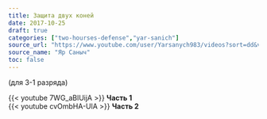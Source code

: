 ```yaml
---
title: Защита двух коней
date: 2017-10-25
draft: true
categories: ["two-hourses-defense","yar-sanich"]
source_url: "https://www.youtube.com/user/Yarsanych983/videos?sort=dd&view=0&flow=grid"
source_name: "Яр Саныч"
toc: false
---
```

 (для 3-1 разряда)
<!--more-->
<div class="container">
  <div class="row">
    <div class="col-6">
      {{< youtube 7WG_aBlUijA >}}
      <strong>Часть 1</strong>
    </div>
    <div class="col-6">
      {{< youtube cvOmbHA-UlA >}}
      <strong>Часть 2</strong>
    </div>
  </div>
</div>
